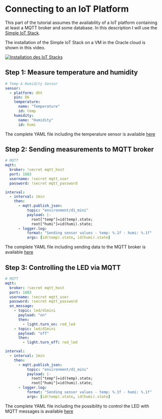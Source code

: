 # Connecting to an IoT Platform

This part of the tutorial assumes the availability of a IoT platform containing
at least a MQTT broker and some database. In this description I will use the
[Simple IoT Stack](https://github.com/ceedee666/simple-iot-stack).

The installation of the Simple IoT Stack on a VM in the Oracle cloud is
shown in this video.

[![Installation des IoT Stacks](https://img.youtube.com/vi/_bjv4_a2idU/hqdefault.jpg)](https://www.youtube.com/embed/_bjv4_a2idU)

## Step 1: Measure temperature and humidity

```yaml
# Temp & Humidity Sensor
sensor:
  - platform: dht
    pin: D6
    temperature:
      name: "Temperature"
      id: temp
    humidity:
      name: "Humidity"
      id: humi
```

The complete YAML file including the temperature sensor is available [here](../src/iot-getting-started-04.yaml)

## Step 2: Sending measurements to MQTT broker

```yaml
# MQTT
mqtt:
  broker: !secret mqtt_host
  port: 1883
  username: !secret mqtt_user
  password: !secret mqtt_password

interval:
  - interval: 1min
    then:
      - mqtt.publish_json:
          topic: "environment/d1_mini"
          payload: |-
            root["temp"]=id(temp).state;
            root["humi"]=id(humi).state;
      - logger.log:
          format: "Sending sensor values - temp: %.1f - humi: %.1f"
          args: [id(temp).state, id(humi).state]
```

The complete YAML file including sending data to the MQTT broker is available [here](../src/iot-getting-started-05.yaml)

## Step 3: Controlling the LED via MQTT

```yaml
# MQTT
mqtt:
  broker: !secret mqtt_host
  port: 1883
  username: !secret mqtt_user
  password: !secret mqtt_password
  on_message:
    - topic: led/d1mini
      payload: "on"
      then:
        - light.turn_on: red_led
    - topic: led/d1mini
      payload: "off"
      then:
        - light.turn_off: red_led

interval:
  - interval: 1min
    then:
      - mqtt.publish_json:
          topic: "environment/d1_mini"
          payload: |-
            root["temp"]=id(temp).state;
            root["humi"]=id(humi).state;
      - logger.log:
          format: "Sending sensor values - temp: %.1f - humi: %.1f"
          args: [id(temp).state, id(humi).state]
```

The complete YAML file including the possibility to control the LED with
MQTT messages is available [here](../src/iot-getting-started-06.yaml)
